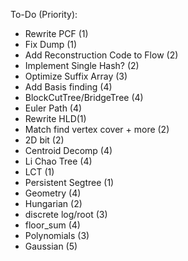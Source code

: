 To-Do (Priority):

- Rewrite PCF (1)
- Fix Dump (1)
- Add Reconstruction Code to Flow (2)
- Implement Single Hash? (2)
- Optimize Suffix Array (3)
- Add Basis finding (4)
- BlockCutTree/BridgeTree (4)
- Euler Path (4)
- Rewrite HLD(1)
- Match find vertex cover + more (2)
- 2D bit (2)
- Centroid Decomp (4)
- Li Chao Tree (4)
- LCT (1)
- Persistent Segtree (1)
- Geometry (4)
- Hungarian (2)
- discrete log/root (3)
- floor_sum (4)
- Polynomials (3)
- Gaussian (5)

